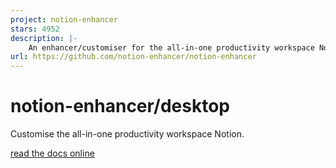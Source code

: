 ```yaml
---
project: notion-enhancer
stars: 4952
description: |-
    An enhancer/customiser for the all-in-one productivity workspace Notion
url: https://github.com/notion-enhancer/notion-enhancer
---
```


# notion-enhancer/desktop

Customise the all-in-one productivity workspace Notion.

[read the docs online](https://notion-enhancer.github.io/)

